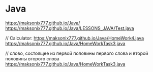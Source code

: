# Java

https://maksonix777.github.io/Java/
https://maksonix777.github.io/Java/LESSONS_JAVA/Test.java

// Calculator:
https://maksonix777.github.io/Java/HomeWork4.java
https://maksonix777.github.io/Java/HomeWorkTask3.java

// слово, состоящее из первой половины первого слова и второй половины второго слова
https://maksonix777.github.io/Java/HomeWorkTask3.java

